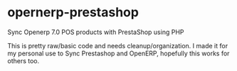 opernerp-prestashop
===================

Sync Openerp 7.0 POS products with PrestaShop using PHP

This is pretty raw/basic code and needs cleanup/organization.
I made it for my personal use to Sync Prestashop and OpenERP, hopefully this works for others too.


